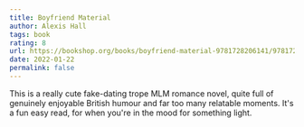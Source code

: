 ```yaml
---
title: Boyfriend Material
author: Alexis Hall
tags: book
rating: 8
url: https://bookshop.org/books/boyfriend-material-9781728206141/9781728206141
date: 2022-01-22
permalink: false
---
```


This is a really cute fake-dating trope MLM romance novel, quite full of genuinely enjoyable British humour and far too many relatable moments. It's a fun easy read, for when you're in the mood for something light.

